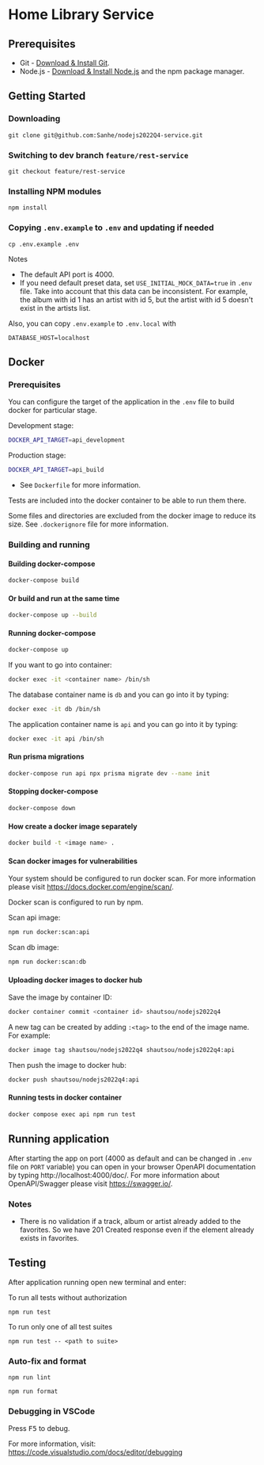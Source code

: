 # Home Library Service

## Prerequisites

- Git - [Download & Install Git](https://git-scm.com/downloads).
- Node.js - [Download & Install Node.js](https://nodejs.org/en/download/) and the npm package manager.

## Getting Started

### Downloading

```
git clone git@github.com:Sanhe/nodejs2022Q4-service.git
```

### Switching to dev branch `feature/rest-service`

```
git checkout feature/rest-service
```

### Installing NPM modules

```
npm install
```

### Copying `.env.example` to `.env` and updating if needed

```
cp .env.example .env
```
Notes 
* The default API port is 4000.
* If you need default preset data, set `USE_INITIAL_MOCK_DATA=true` in `.env` file. Take
into account that this data can be inconsistent. For example, the album with id 1 has an 
artist with id 5, but the artist with id 5 doesn't exist in the artists list.

Also, you can copy `.env.example` to `.env.local` with 
```dotenv
DATABASE_HOST=localhost
```

## Docker

### Prerequisites

You can configure the target of the application in the `.env` file to build docker for 
particular stage.

Development stage:
```bash
DOCKER_API_TARGET=api_development
```
Production stage:
```bash
DOCKER_API_TARGET=api_build
```
* See `Dockerfile` for more information.

Tests are included into the docker container to be able to run them there.

Some files and directories are excluded from the docker image to reduce its size.
See `.dockerignore` file for more information.


### Building and running

#### Building docker-compose

```bash
docker-compose build
```

#### Or build and run at the same time

```bash
docker-compose up --build
```

#### Running docker-compose

```bash
docker-compose up
```

If you want to go into container:
```bash
docker exec -it <container name> /bin/sh 
```

The database container name is `db` and you can go into it by typing:
```bash
docker exec -it db /bin/sh
```

The application container name is `api` and you can go into it by typing:
```bash
docker exec -it api /bin/sh 
```

#### Run prisma migrations

```bash
docker-compose run api npx prisma migrate dev --name init
```

#### Stopping docker-compose

```bash
docker-compose down
```

#### How create a docker image separately

```bash
docker build -t <image name> .
```

#### Scan docker images for vulnerabilities
Your system should be configured to run docker scan. For more information please visit
https://docs.docker.com/engine/scan/.

Docker scan is configured to run by npm. 

Scan api image:
```bash
npm run docker:scan:api
```

Scan db image:
```bash
npm run docker:scan:db
```

#### Uploading docker images to docker hub

Save the image by container ID:
```bash
docker container commit <container id> shautsou/nodejs2022q4
```

A new tag can be created by adding `:<tag>` to the end of the image name. For example:
```bash
docker image tag shautsou/nodejs2022q4 shautsou/nodejs2022q4:api
```

Then push the image to docker hub:
```bash
docker push shautsou/nodejs2022q4:api
```

#### Running tests in docker container

```bash
docker compose exec api npm run test
```

## Running application 


After starting the app on port (4000 as default and can be changed in `.env` file on `PORT` variable) you can open
in your browser OpenAPI documentation by typing http://localhost:4000/doc/.
For more information about OpenAPI/Swagger please visit https://swagger.io/.

### Notes

* There is no validation if a track, album or artist already added to the favorites. So we
have 201 Created response even if the element already exists in favorites.


## Testing

After application running open new terminal and enter:

To run all tests without authorization

```
npm run test
```

To run only one of all test suites

```
npm run test -- <path to suite>
```

### Auto-fix and format

```
npm run lint
```

```
npm run format
```

### Debugging in VSCode

Press <kbd>F5</kbd> to debug.

For more information, visit: https://code.visualstudio.com/docs/editor/debugging
